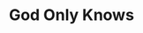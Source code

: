 ---
title: God Only Knows
layout: deck
era: 2010
description: A James G list utilising our true lord and saviour, Arceus, in all its forms
achievements:

links:
  - href: https://x.com/Whimsicast/status/1830009936882925604
    title: Whimsicast X post
cards:
  pokemon:
    - name: Arceus [C]
      set: AR
      number: AR5
      quantity: 4
    - name: Arceus LV.X
      set: DPP
      number: 53
      quantity: 4
    - name: Arceus [R]
      set: AR
      number: AR3
      quantity: 2
    - name: Arceus [F]
      set: AR
      number: AR8
      quantity: 2
    - name: Arceus [D]
      set: AR
      number: AR1
      quantity: 2
    - name: Arceus [P]
      set: AR
      number: AR7
      quantity: 2
    - name: Arceus [L]
      set: AR
      number: AR6
      quantity: 2
    - name: Arceus [M]
      set: AR
      number: AR9
      quantity: 1
    - name: Arceus [G]
      set: AR
      number: AR2
      quantity: 1
    - name: Arceus [W]
      set: AR
      number: AR4
      quantity: 1
  trainers:
    - name: Pokémon Collector
      set: HS
      number: 97
      quantity: 4
    - name: Professor Oak's New Theory
      set: HS
      number: 101
      quantity: 4
    - name: Cynthia's Feelings
      set: LA
      number: 131
      quantity: 4
    - name: Beginning Door
      set: AR
      number: 82
      quantity: 4
    - name: Expert Belt
      set: AR
      number: 87
      quantity: 2
    - name: Ultimate Zone
      set: AR
      number: 91
      quantity: 4
  energy:
    - name: Double Colorless Energy
      set: HS
      number: 103
      quantity: 4
    - name: Rainbow Energy
      set: HS
      number: 104
      quantity: 4
    - name: Warp Energy
      set: SF
      number: 95
      quantity: 3
    - name: Fire Energy
      set: DP
      number: 124
      quantity: 2
    - name: Fighting Energy
      set: DP
      number: 128
      quantity: 2
    - name: Dark Energy
      set: DP
      number: 129
      quantity: 2
---